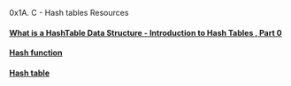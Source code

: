 0x1A. C - Hash tables
Resources

#### [What is a HashTable Data Structure - Introduction to Hash Tables , Part 0](https://alx-intranet.hbtn.io/rltoken/IQVfdxJlS6jhAgcuUoCseg)

#### [Hash function](https://alx-intranet.hbtn.io/rltoken/ZKpRI_FxOxAz80Onpfy0Ew)

#### [Hash table](https://alx-intranet.hbtn.io/rltoken/mxjKpEfAw3E5B8S3inPuHQ)
